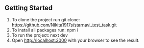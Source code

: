 
## Getting Started

1. To clone the project run git clone: https://github.com/Nikita1917s/starnavi_test_task.git
2. To install all packages run: npm i
3. To run the project: next dev
4. Open [http://localhost:3000](http://localhost:3000) with your browser to see the result.
